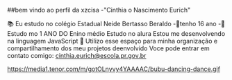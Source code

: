 ##bem vindo ao perfil da xzcisa
-"Cinthia o Nascimento Eurich"

📚 Eu estudo no colégio Estadual Neide Bertasso Beraldo -🎳tenho 16 ano -📘Estudo mo 1 ANO DO Enino médio
Estudo no alura
Estou me desenvolvendo na linguagem JavaScript
🌻 Utilizo esse espaço para minha organização e compartilhamento dos meu projetos deenvolvido
Voce pode entrar em contato comigo:
cinthia.eurich@escola.pr.gov.br

https://media1.tenor.com/m/gotOLnyvy4YAAAAC/bubu-dancing-dance.gif
